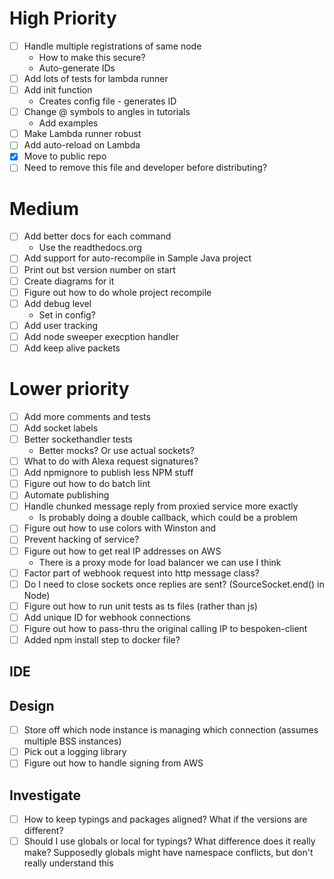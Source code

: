 # High Priority
- [ ] Handle multiple registrations of same node
    - How to make this secure?
    - Auto-generate IDs
- [ ] Add lots of tests for lambda runner
- [ ] Add init function
    - Creates config file - generates ID
- [ ] Change @ symbols to angles in tutorials
    - Add examples
- [ ] Make Lambda runner robust
- [ ] Add auto-reload on Lambda
- [x] Move to public repo
- [ ] Need to remove this file and developer before distributing?

# Medium
- [ ] Add better docs for each command
    - Use the readthedocs.org
- [ ] Add support for auto-recompile in Sample Java project
- [ ] Print out bst version number on start
- [ ] Create diagrams for it
- [ ] Figure out how to do whole project recompile
- [ ] Add debug level
    - Set in config?
- [ ] Add user tracking
- [ ] Add node sweeper execption handler
- [ ] Add keep alive packets
    
# Lower priority
- [ ] Add more comments and tests
- [ ] Add socket labels
- [ ] Better sockethandler tests
    - Better mocks? Or use actual sockets?
- [ ] What to do with Alexa request signatures?
- [ ] Add npmignore to publish less NPM stuff
- [ ] Figure out how to do batch lint
- [ ] Automate publishing
- [ ] Handle chunked message reply from proxied service more exactly
    - Is probably doing a double callback, which could be a problem
- [ ] Figure out how to use colors with Winston and
- [ ] Prevent hacking of service?
- [ ] Figure out how to get real IP addresses on AWS
    - There is a proxy mode for load balancer we can use I think
- [ ] Factor part of webhook request into http message class?
- [ ] Do I need to close sockets once replies are sent? (SourceSocket.end() in Node)
- [ ] Figure out how to run unit tests as ts files (rather than js)
- [ ] Add unique ID for webhook connections
- [ ] Figure out how to pass-thru the original calling IP to bespoken-client
- [ ] Added npm install step to docker file?
 
## IDE

## Design
- [ ] Store off which node instance is managing which connection (assumes multiple BSS instances)
- [ ] Pick out a logging library
- [ ] Figure out how to handle signing from AWS

## Investigate
- [ ] How to keep typings and packages aligned? What if the versions are different?
- [ ] Should I use globals or local for typings? What difference does it really make?
    Supposedly globals might have namespace conflicts, but don't really understand this